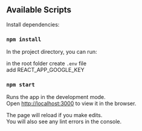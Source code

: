 

## Available Scripts

Install dependencies: 

### `npm install`

In the project directory, you can run:

in the root folder create `.env` file<br />
add REACT_APP_GOOGLE_KEY <br />
### `npm start`

Runs the app in the development mode.<br />
Open [http://localhost:3000](http://localhost:3000) to view it in the browser.

The page will reload if you make edits.<br />
You will also see any lint errors in the console.

